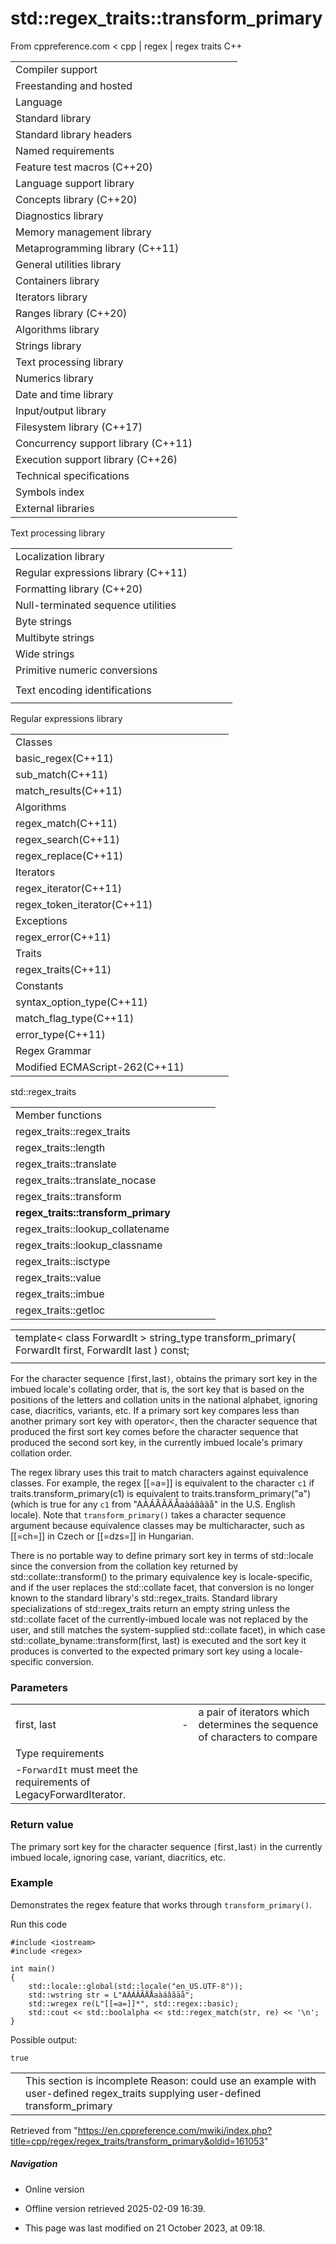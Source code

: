 # std::regex_traits<CharT>::transform_primary

From cppreference.com
< cpp‎ | regex‎ | regex traits
C++

|  |  |  |  |  |
| --- | --- | --- | --- | --- |
| Compiler support | | | | |
| Freestanding and hosted | | | | |
| Language | | | | |
| Standard library | | | | |
| Standard library headers | | | | |
| Named requirements | | | | |
| Feature test macros (C++20) | | | | |
| Language support library | | | | |
| Concepts library (C++20) | | | | |
| Diagnostics library | | | | |
| Memory management library | | | | |
| Metaprogramming library (C++11) | | | | |
| General utilities library | | | | |
| Containers library | | | | |
| Iterators library | | | | |
| Ranges library (C++20) | | | | |
| Algorithms library | | | | |
| Strings library | | | | |
| Text processing library | | | | |
| Numerics library | | | | |
| Date and time library | | | | |
| Input/output library | | | | |
| Filesystem library (C++17) | | | | |
| Concurrency support library (C++11) | | | | |
| Execution support library (C++26) | | | | |
| Technical specifications | | | | |
| Symbols index | | | | |
| External libraries | | | | |

Text processing library

|  |  |  |  |  |
| --- | --- | --- | --- | --- |
| Localization library | | | | |
| Regular expressions library (C++11) | | | | |
| Formatting library (C++20) | | | | |
| Null-terminated sequence utilities | | | | |
| Byte strings | | | | |
| Multibyte strings | | | | |
| Wide strings | | | | |
| Primitive numeric conversions | | | | |
| |  |  |  |  |  | | --- | --- | --- | --- | --- | | to_chars(C++17) | | | | | | to_chars_result(C++17) | | | | | | from_chars(C++17) | | | | | | from_chars_result(C++17) | | | | | | chars_format(C++17) | | | | | |
| Text encoding identifications | | | | |
| |  |  |  |  |  | | --- | --- | --- | --- | --- | | text_encoding(C++26) | | | | | |

Regular expressions library

|  |  |  |  |  |
| --- | --- | --- | --- | --- |
| Classes | | | | |
| basic_regex(C++11) | | | | |
| sub_match(C++11) | | | | |
| match_results(C++11) | | | | |
| Algorithms | | | | |
| regex_match(C++11) | | | | |
| regex_search(C++11) | | | | |
| regex_replace(C++11) | | | | |
| Iterators | | | | |
| regex_iterator(C++11) | | | | |
| regex_token_iterator(C++11) | | | | |
| Exceptions | | | | |
| regex_error(C++11) | | | | |
| Traits | | | | |
| regex_traits(C++11) | | | | |
| Constants | | | | |
| syntax_option_type(C++11) | | | | |
| match_flag_type(C++11) | | | | |
| error_type(C++11) | | | | |
| Regex Grammar | | | | |
| Modified ECMAScript-262(C++11) | | | | |

std::regex_traits

|  |  |  |  |  |
| --- | --- | --- | --- | --- |
| Member functions | | | | |
| regex_traits::regex_traits | | | | |
| regex_traits::length | | | | |
| regex_traits::translate | | | | |
| regex_traits::translate_nocase | | | | |
| regex_traits::transform | | | | |
| ****regex_traits::transform_primary**** | | | | |
| regex_traits::lookup_collatename | | | | |
| regex_traits::lookup_classname | | | | |
| regex_traits::isctype | | | | |
| regex_traits::value | | | | |
| regex_traits::imbue | | | | |
| regex_traits::getloc | | | | |

|  |  |  |
| --- | --- | --- |
| template< class ForwardIt >  string_type transform_primary( ForwardIt first, ForwardIt last ) const; |  |  |
|  |  |  |

For the character sequence `[`first`,`last`)`, obtains the primary sort key in the imbued locale's collating order, that is, the sort key that is based on the positions of the letters and collation units in the national alphabet, ignoring case, diacritics, variants, etc. If a primary sort key compares less than another primary sort key with operator<, then the character sequence that produced the first sort key comes before the character sequence that produced the second sort key, in the currently imbued locale's primary collation order.

The regex library uses this trait to match characters against equivalence classes. For example, the regex [[=a=]] is equivalent to the character `c1` if traits.transform_primary(c1) is equivalent to traits.transform_primary("a") (which is true for any `c1` from "AÀÁÂÃÄÅaàáâãäå" in the U.S. English locale). Note that `transform_primary()` takes a character sequence argument because equivalence classes may be multicharacter, such as [[=ch=]] in Czech or [[=dzs=]] in Hungarian.

There is no portable way to define primary sort key in terms of std::locale since the conversion from the collation key returned by std::collate::transform() to the primary equivalence key is locale-specific, and if the user replaces the std::collate facet, that conversion is no longer known to the standard library's std::regex_traits. Standard library specializations of std::regex_traits return an empty string unless the std::collate facet of the currently-imbued locale was not replaced by the user, and still matches the system-supplied std::collate facet), in which case std::collate_byname<CharT>::transform(first, last) is executed and the sort key it produces is converted to the expected primary sort key using a locale-specific conversion.

### Parameters

|  |  |  |
| --- | --- | --- |
| first, last | - | a pair of iterators which determines the sequence of characters to compare |
| Type requirements | | |
| -`ForwardIt` must meet the requirements of LegacyForwardIterator. | | |

### Return value

The primary sort key for the character sequence `[`first`,`last`)` in the currently imbued locale, ignoring case, variant, diacritics, etc.

### Example

Demonstrates the regex feature that works through `transform_primary()`.

Run this code

```
#include <iostream>
#include <regex>
 
int main()
{
    std::locale::global(std::locale("en_US.UTF-8"));
    std::wstring str = L"AÀÁÂÃÄÅaàáâãäå";
    std::wregex re(L"[[=a=]]*", std::regex::basic);
    std::cout << std::boolalpha << std::regex_match(str, re) << '\n';
}

```

Possible output:

```
true

```

|  |  |
| --- | --- |
|  | This section is incomplete Reason: could use an example with user-defined regex_traits supplying user-defined transform_primary |

Retrieved from "<https://en.cppreference.com/mwiki/index.php?title=cpp/regex/regex_traits/transform_primary&oldid=161053>"

##### Navigation

- Online version
- Offline version retrieved 2025-02-09 16:39.

- This page was last modified on 21 October 2023, at 09:18.
